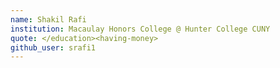 ```yaml
---
name: Shakil Rafi
institution: Macaulay Honors College @ Hunter College CUNY
quote: </education><having-money>
github_user: srafi1
---
```

